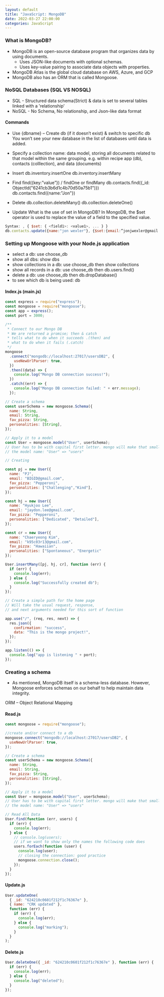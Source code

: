 ```yaml
---
layout: default
title: "JavaScript: MongoDB"
date: 2022-03-27 22:00:00
categories: JavaScript
---
```


### What is MongoDB?

- MongoDB is an open-source database program that organizes data by using documents.
  - Uses JSON-like documents with optional schemas.
  - Uses key-value pairing to associate data objects with properties.
- MongoDB Atlas is the global cloud database on AWS, Azure, and GCP
- MongoDB also has an ORM that is called Mongoose.

### NoSQL Databases (SQL VS NOSQL)

- SQL - Structured data schema(Strict) & data is set to several tables linked with a 'relationship'
- NoSQL - No Schema, No relationship, and Json-like data format

#### Commands

- Use {dbname} – Create db (if it doesn’t exist) & switch to specific db
  You won’t see your new database in the list of databases until data is added.

- Specify a collection name: data model, storing all documents related to that model within the same grouping.
  e.g. within recipe app (db), contacts (colllection), and data (documents)

- Insert
  db.inventory.insertOne
  db.inventory.insertMany

- Find
  find({key:”value”}) / findOne or findMany
  db.contacts.find({\_id: ObjectId("6241cb3b6d1c4b70d50a75b1")})
  db.contacts.find({name:"Jon"})

- Delete
  db.collection.deleteMany()
  db.collection.deleteOne()

- Update
  What is the use of set in MongoDB?
  In MongoDB, the $set operator is used to replace the value of a field to the specified value.

```javascript
Syntax: , { $set: { <field1>: <value1>, ... } }
db.contacts.update({name:"jon wexler"}, {$set:{email:”jonjwexler@gmail.com”}})
```

### Setting up Mongoose with your Node.js application

- select a db: use choose_db
- show all dbs: show dbs
- show collections in a db: use choose_db then show collections
- show all records in a db: use choose_db then db.users.find()
- delete a db: use choose_db then db.dropDatabase()
- to see which db is being used: db

#### Index.js (main.js)

```javascript
const express = require("express");
const mongoose = require("mongoose");
const app = express();
const port = 3000;

/**
 * Connect to our Mongo DB
 * We are returned a promise; then & catch
 * tells what to do when it succeeds .(then) and
 * what to do when it fails (.catch)
 */
mongoose
  .connect("mongodb://localhost:27017/usersDB2", {
    useNewUrlParser: true,
  })
  .then((data) => {
    console.log("Mongo DB connection success!");
  })
  .catch((err) => {
    console.log("Mongo DB connection failed: " + err.message);
  });

// Create a schema
const userSchema = new mongoose.Schema({
  name: String,
  email: String,
  fav_pizza: String,
  personalities: [String],
});

// Apply it to a model
const User = mongoose.model("User", userSchema);
// User has to be with capital first letter. mongo will make that small and pluralize
// the model name: "User" => "users"

// Creating

const pj = new User({
  name: "PJ",
  email: "BIGID@gmail.com",
  fav_pizza: "Pepperoni",
  personalities: ["Challenging","Kind"],
});

const hj = new User({
  name: "Hyukjoo Lee",
  email: "jaydon.lee@gmail.com",
  fav_pizza: "Pepperoni",
  personalities: ["Dedicated", "Detailed"],
});

const cr = new User({
  name: "Chaeryeong Kim",
  email: "k95c03r13@gmail.com",
  fav_pizza: "Hawaiian",
  personalities: ["Spontaneous", "Energetic"
});

User.insertMany([pj, hj, cr], function (err) {
  if (err) {
    console.log(err);
  } else {
    console.log("Successfully created db");
  }
});

// Create a simple path for the home page
// Will take the usual request, response,
// and next arguments needed for this sort of function

app.use("/", (req, res, next) => {
  res.json({
    confirmation: "success",
    data: "This is the mongo project!",
  });
});

app.listen(() => {
  console.log("app is listening " + port);
});

```

### Creating a schema

- As mentioned, MongoDB itself is a schema-less database. However, Mongoose enforces schemas on our behalf to help maintain data integrity.

ORM – Object Relational Mapping

#### Read.js

```javascript
const mongoose = require("mongoose");

//create and/or connect to a db
mongoose.connect("mongodb://localhost:27017/usersDB2", {
  useNewUrlParser: true,
});

// Create a schema
const userSchema = new mongoose.Schema({
  name: String,
  email: String,
  fav_pizza: String,
  personalities: [String],
});

// Apply it to a model
const User = mongoose.model("User", userSchema);
// User has to be with capital first letter. mongo will make that small and pluralize
// the model name: "User" => "users"

// Read All Data
User.find(function (err, users) {
  if (err) {
    console.log(err);
  } else {
    // console.log(users);
    // if we want to show only the names the following code does
    users.forEach(function (user) {
      console.log(user);
      // closing the connection: good practice
      mongoose.connection.close();
    });
  }
});
```

#### Update.js

```javascript
User.updateOne(
  { _id: "624210c0601f212f1c76367e" },
  { name: "CRK updated" },
  function (err) {
    if (err) {
      console.log(err);
    } else {
      console.log("marking");
    }
  }
);
```

#### Delete.js

```javascript
User.deleteOne({ _id: "624210c0601f212f1c76367e" }, function (err) {
  if (err) {
    console.log(err);
  } else {
    console.log("deleted");
  }
});
```
